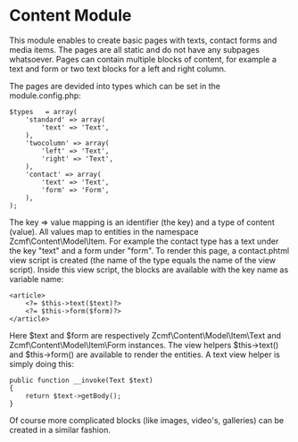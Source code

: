 Content Module
===
This module enables to create basic pages with texts, contact forms and media
items. The pages are all static and do not have any subpages whatsoever. Pages
can contain multiple blocks of content, for example a text and form or two text
blocks for a left and right column.

The pages are devided into types which can be set in the module.config.php:

    $types   = array(
        'standard' => array(
            'text' => 'Text',
        ),
        'twocolumn' => array(
            'left' => 'Text',
            'right' => 'Text',
        ),
        'contact' => array(
            'text' => 'Text',
            'form' => 'Form',
        ),
    );

The key => value mapping is an identifier (the key) and a type of content (value).
All values map to entities in the namespace Zcmf\Content\Model\Item. For example
the contact type has a text under the key "text" and a form under "form". To render
this page, a contact.phtml view script is created (the name of the type equals the
name of the view script). Inside this view script, the blocks are available with
the key name as variable name:

    <article>
        <?= $this->text($text)?>
        <?= $this->form($form)?>
    </article>

Here $text and $form are respectively Zcmf\Content\Model\Item\Text and 
Zcmf\Content\Model\Item\Form instances. The view helpers $this->text() and 
$this->form() are available to render the entities. A text view helper is simply 
doing this:

    public function __invoke(Text $text)
    {
        return $text->getBody();
    }

Of course more complicated blocks (like images, video's, galleries) can be created
in a similar fashion.
